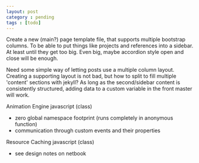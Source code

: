 ```yaml
---
layout: post
category : pending
tags : [todo]
---
```

Create a new (main?) page template file, that supports multiple bootstrap columns.  To be able to put things like projects and references into a sidebar.  At least until they get too big.  Even big, maybe accordion style open and close will be enough.

Need some simple way of letting posts use a multiple column layout.  Creating a supporting layout is not bad, but how to split to fill multiple 'content' sections with jekyll?
As long as the second/sidebar content is consistently structured, adding data to a custom variable in the front master will work.

Animation Engine javascript (class)
- zero global namespace footprint (runs completely in anonymous function)
- communication through custom events and their properties

Resource Caching javascript (class)
- see design notes on netbook